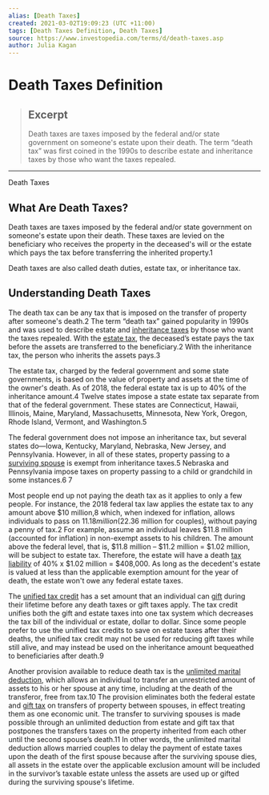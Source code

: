 ```yaml
---
alias: [Death Taxes]
created: 2021-03-02T19:09:23 (UTC +11:00)
tags: [Death Taxes Definition, Death Taxes]
source: https://www.investopedia.com/terms/d/death-taxes.asp
author: Julia Kagan
---
```


# Death Taxes Definition

> ## Excerpt
> Death taxes are taxes imposed by the federal and/or state government on someone's estate upon their death. The term “death tax” was first coined in the 1990s to describe estate and inheritance taxes by those who want the taxes repealed.

---

Death Taxes
## What Are Death Taxes?

Death taxes are taxes imposed by the federal and/or state government on someone's estate upon their death. These taxes are levied on the beneficiary who receives the property in the deceased's will or the estate which pays the tax before transferring the inherited property.1

Death taxes are also called death duties, estate tax, or inheritance tax.

## Understanding Death Taxes

The death tax can be any tax that is imposed on the transfer of property after someone's death.2 The term “death tax” gained popularity in 1990s and was used to describe estate and [inheritance taxes](https://www.investopedia.com/terms/i/inheritancetax.asp) by those who want the taxes repealed. With the [estate tax](https://www.investopedia.com/terms/e/estatetax.asp), the deceased’s estate pays the tax before the assets are transferred to the beneficiary.2 With the inheritance tax, the person who inherits the assets pays.3

The estate tax, charged by the federal government and some state governments, is based on the value of property and assets at the time of the owner's death. As of 2018, the federal estate tax is up to 40% of the inheritance amount.4 Twelve states impose a state estate tax separate from that of the federal government. These states are Connecticut, Hawaii, Illinois, Maine, Maryland, Massachusetts, Minnesota, New York, Oregon, Rhode Island, Vermont, and Washington.5

The federal government does not impose an inheritance tax, but several states do—Iowa, Kentucky, Maryland, Nebraska, New Jersey, and Pennsylvania. However, in all of these states, property passing to a [surviving spouse](https://www.investopedia.com/terms/q/qualifying-widow.asp) is exempt from inheritance taxes.5 Nebraska and Pennsylvania impose taxes on property passing to a child or grandchild in some instances.6 7

Most people end up not paying the death tax as it applies to only a few people. For instance, the 2018 federal tax law applies the estate tax to any amount above $10 million,8 which, when indexed for inflation, allows individuals to pass on $11.18 million ($22.36 million for couples), without paying a penny of tax.2 For example, assume an individual leaves $11.8 million (accounted for inflation) in non-exempt assets to his children. The amount above the federal level, that is, $11.8 million – $11.2 million = $1.02 million, will be subject to estate tax. Therefore, the estate will have a death [tax liability](https://www.investopedia.com/terms/t/taxliability.asp) of 40% x $1.02 million = $408,000. As long as the decedent's estate is valued at less than the applicable exemption amount for the year of death, the estate won't owe any federal estate taxes.

The [unified tax credit](https://www.investopedia.com/terms/u/unified-tax-credit.asp) has a set amount that an individual can [gift](https://www.investopedia.com/terms/g/gift.asp) during their lifetime before any death taxes or gift taxes apply. The tax credit unifies both the gift and estate taxes into one tax system which decreases the tax bill of the individual or estate, dollar to dollar. Since some people prefer to use the unified tax credits to save on estate taxes after their deaths, the unified tax credit may not be used for reducing gift taxes while still alive, and may instead be used on the inheritance amount bequeathed to beneficiaries after death.9

Another provision available to reduce death tax is the [unlimited marital deduction](https://www.investopedia.com/terms/u/unlimited-marital-deduction.asp), which allows an individual to transfer an unrestricted amount of assets to his or her spouse at any time, including at the death of the transferor, free from tax.10 The provision eliminates both the federal estate and [gift tax](https://www.investopedia.com/terms/g/gifttax.asp) on transfers of property between spouses, in effect treating them as one economic unit. The transfer to surviving spouses is made possible through an unlimited deduction from estate and gift tax that postpones the transfers taxes on the property inherited from each other until the second spouse’s death.11 In other words, the unlimited marital deduction allows married couples to delay the payment of estate taxes upon the death of the first spouse because after the surviving spouse dies, all assets in the estate over the applicable exclusion amount will be included in the survivor’s taxable estate unless the assets are used up or gifted during the surviving spouse's lifetime.
